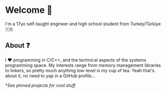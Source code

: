 # Welcome 👋

I'm a 17yo self-taught engineer and high school student from Turkey/Türkiye 🇹🇷

## About ❓

I ❤️ programming in C/C++, and the technical aspects of the systems programming space.
My interests range from memory management libraries to linkers, so pretty much anything low-level is my cup of tea.
Yeah that's about it, no need to yap in a GitHub profile...

**See pinned projects for cool stuff*
